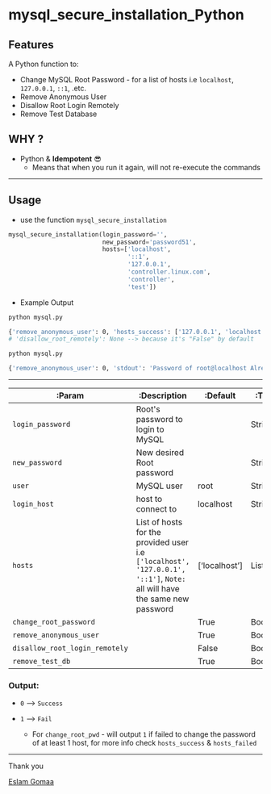 

# mysql_secure_installation_Python





## Features

A Python function to:

* Change MySQL Root Password - for a list of hosts i.e `localhost`, `127.0.0.1`, `::1`, .etc.
* Remove Anonymous User
* Disallow Root Login Remotely
* Remove Test Database



## WHY ?



* Python & **Idempotent** :sunglasses:
  * Means that when you run it again, will not re-execute the commands



---



## Usage



* use the function `mysql_secure_installation`

```python
mysql_secure_installation(login_password='',
                          new_password='password51',
                          hosts=['localhost',
                                 '::1',
                                 '127.0.0.1',
                                 'controller.linux.com',
                                 'controller',
                                 'test'])
```



* Example Output

```bash
python mysql.py

{'remove_anonymous_user': 0, 'hosts_success': ['127.0.0.1', 'localhost', '::1'], 'disallow_root_remotely': None, 'hosts_failed': ['test', 'controller', 'controller.linux.com'], 'remove_test_db': 0, 'change_root_pwd': 1}
# 'disallow_root_remotely': None --> because it's "False" by default

python mysql.py

{'remove_anonymous_user': 0, 'stdout': 'Password of root@localhost Already meets the desired state', 'hosts_success': [], 'disallow_root_remotely': None, 'hosts_failed': [], 'remove_test_db': 0, 'change_root_pwd': 0}
```



---





| :Param                         | :Description                                                 | :Default      | :Type   |
| ------------------------------ | ------------------------------------------------------------ | ------------- | ------- |
| `login_password`               | Root's password to login to MySQL                            |               | String  |
| `new_password`                 | New desired Root password                                    |               | String  |
| `user`                         | MySQL user                                                   | root          | String  |
| `login_host`                   | host to connect to                                           | localhost     | String  |
| `hosts`                        | List of hosts for the provided user i.e `['localhost', '127.0.0.1', '::1']`, `Note:` all will have the same new password | [‘localhost’] | List    |
| `change_root_password`         |                                                              | True          | Boolean |
| `remove_anonymous_user`        |                                                              | True          | Boolean |
| `disallow_root_login_remotely` |                                                              | False         | Boolean |
| `remove_test_db`               |                                                              | True          | Boolean |



### Output:

* `0` –> `Success`

* `1` –>  `Fail`

  * For `change_root_pwd` - will output `1` if failed to change the password of at least 1 host, for more info check `hosts_success` & `hosts_failed`

    



---



Thank you 

[Eslam Gomaa](https://www.linkedin.com/in/eslam-sa3dany/)

